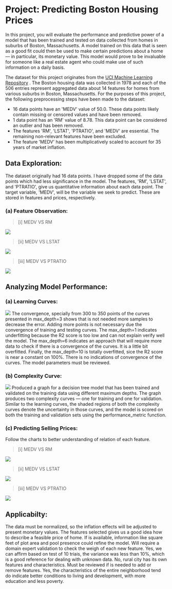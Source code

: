 # Project: Predicting Boston Housing Prices
In this project, you will evaluate the performance and predictive power of a model that has been trained and tested on data collected from homes in suburbs of Boston, Massachusetts. A model trained on this data that is seen as a good fit could then be used to make certain predictions about a home — in particular, its monetary value. This model would prove to be invaluable for someone like a real estate agent who could make use of such information on a daily basis.

The dataset for this project originates from the <a href="https://archive.ics.uci.edu/ml/datasets/Housing"> UCI Machine Learning Repository</a> . The Boston housing data was collected in 1978 and each of the 506 entries represent aggregated data about 14 features for homes from various suburbs in Boston, Massachusetts. For the purposes of this project, the following preprocessing steps have been made to the dataset:

- 16 data points have an 'MEDV' value of 50.0. These data points likely contain missing or censored values and have been removed.
- 1 data point has an 'RM' value of 8.78. This data point can be considered an outlier and has been removed.
- The features 'RM', 'LSTAT', 'PTRATIO', and 'MEDV' are essential. The remaining non-relevant features have been excluded.
- The feature 'MEDV' has been multiplicatively scaled to account for 35 years of market inflation.

## Data Exploration:
The dataset originally had 16 data points. I have dropped some of the data points which had less significance in the model.
The features, 'RM', 'LSTAT', and 'PTRATIO', give us quantitative information about each data point. The target variable, 'MEDV', will be the variable we seek to predict. These are stored in features and prices, respectively.
### (a) Feature Observation:


> [i] MEDV VS RM
<img src="https://github.com/geekquad/Boston-Housing/blob/master/img/Feature%20Observation/1.png"> 

> [ii] MEDV VS LSTAT
<img src="https://github.com/geekquad/Boston-Housing/blob/master/img/Feature%20Observation/2.png">

>[iii] MEDV VS PTRATIO
<img src="https://github.com/geekquad/Boston-Housing/blob/master/img/Feature%20Observation/3.png">

## Analyzing Model Performance:
### (a) Learning Curves:
<img src="https://github.com/geekquad/Boston-Housing/blob/master/img/learning_curves.png">
The convergence, specially from 300 to 350 points of the curves presented in max_depth=3 shows that is not needed more samples to decrease the error. Adding more points is not necessary due the convergence of training and testing curves. The max_depth=1 indicates underfitting because the R2 score is too low and can not explain verify well the model. The max_depth=6 indicates an approach that will require more data to check if there is a convergence of the curves. It is a little bit overfitted. Finally, the max_depth=10 is totally overfitted, sice the R2 score is near a constant on 100%. There is no indications of convergence of the curves. The model parameters must be reviewed.


### (b) Complexity Curve:
<img src="https://github.com/geekquad/Boston-Housing/blob/master/img/complexity_curve.png">
Produced a graph for a decision tree model that has been trained and validated on the training data using different maximum depths. The graph produces two complexity curves — one for training and one for validation. Similar to the learning curves, the shaded regions of both the complexity curves denote the uncertainty in those curves, and the model is scored on both the training and validation sets using the performance_metric function.

### (c) Predicting Selling Prices:
Follow the charts to better understanding of relation of each feature.

> [i] MEDV VS RM
<img src="https://github.com/geekquad/Boston-Housing/blob/master/img/Dependency/medv_vs_Rm.png"> 

> [ii] MEDV VS LSTAT
<img src="https://github.com/geekquad/Boston-Housing/blob/master/img/Dependency/medv_vs_lstat.png">

>[iii] MEDV VS PTRATIO
<img src="https://github.com/geekquad/Boston-Housing/blob/master/img/Dependency/medv_vs_ptratio.png">



## Applicabilty:
The data must be normalized, so the inflation effects will be adjusted to present monetary values. The features selected gives us a good idea how to describe a feasible price of home. If is available, information like square feet of plot area and pool presence could refine the model. Will require a domain expert validation to check the weigh of each new feature. Yes, we can affirm based on test of 10 triais, the variance was less than 10%, which is a good reference for dealing with unknown data. No, rural city has its own features and characteristics. Must be reviewed if is needed to add or remove features. Yes, the characteristics of the entire neighborhood tend do indicate better conditions to living and development, with more education and less poverty.
